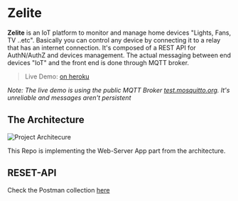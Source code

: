 # Zelite

**Zelite** is an IoT platform to monitor and manage home devices "Lights, Fans, TV ..etc". Basically you can control any device by connecting it to a relay that has an internet connection.
It's composed of a REST API for AuthN/AuthZ and devices management.
The actual messaging between end devices "IoT" and the front end is done through MQTT broker.


> Live Demo: [on heroku](https://zelite.herokuapp.com)

*Note: The live demo is using the public MQTT Broker [test.mosquitto.org](test.mosquitto.org). It's unreliable and messages aren't persistent*

## The Architecture
![Project Architecure](https://github.com/3omer/zelite/blob/master/spec/arch.jpg?raw=true)

This Repo is implementing the Web-Server App part from the architecture.


## RESET-API
Check the Postman collection [here](https://github.com/3omer/zelite/blob/master/spec/Zelite%20Platform.postman_collection.json)
